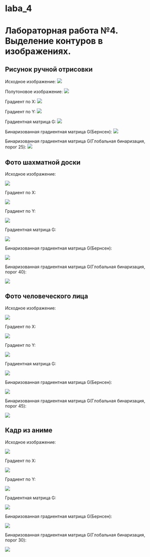 # laba_4
# Лабораторная работа №4. Выделение контуров в изображениях.
## Рисунок ручной отрисовки
Исходное изображение:
![](pictures_src/village.jpg)

Полутоновое изображение:
![](pictures_src/village_s.bmp)

Градиент по Х:
![](pictures_results/village_Gx.bmp)

Градиент по Y:
![](pictures_results/Village_Gy.bmp)

Градиентная матрица G:
![](pictures_results/Village_G.bmp)

Бинаризованная градиентная матрица G(Бернсен):
![](pictures_results/Village_Bin_G_m.bmp)

Бинаризованная градиентная матрица G(Глобальная бинаризация, порог 25):
![](pictures_results/Village_BinG.bmp)

## Фото шахматной доски
Исходное изображение:

![](pictures_src/chess_semitone.bmp)

Градиент по Х:

![](pictures_results/chess_grad_x.bmp)

Градиент по Y:

![](pictures_results/chess_grad_y.bmp)

Градиентная матрица G:

![](pictures_results/chess_grad_g.bmp)

Бинаризованная градиентная матрица G(Бернсен):

![](pictures_results/chess_grad_g_b.bmp)

Бинаризованная градиентная матрица G(Глобальная бинаризация, порог 40):

![](pictures_results/chess_bin_40.bmp)

## Фото человеческого лица
Исходное изображение:

![](pictures_src/face_semitone.bmp)

Градиент по Х:

![](pictures_results/face_grad_x.bmp)

Градиент по Y:

![](pictures_results/face_grad_y.bmp)

Градиентная матрица G:

![](pictures_results/face_grad_g.bmp)

Бинаризованная градиентная матрица G(Бернсен):

![](pictures_results/face_bernsen.bmp)

Бинаризованная градиентная матрица G(Глобальная бинаризация, порог 45):

![](pictures_results/face_bin_45.bmp)


## Кадр из аниме
Исходное изображение:

![](pictures_src/tsukyo_semitone.bmp)

Градиент по Х:

![](pictures_results/tsukyo_grad_x.bmp)

Градиент по Y:

![](pictures_results/tsukyo_grad_y.bmp)

Градиентная матрица G:

![](pictures_results/tsukyo_grad_g.bmp)

Бинаризованная градиентная матрица G(Бернсен):

![](pictures_results/tsukyo_grad_g_b.bmp)

Бинаризованная градиентная матрица G(Глобальная бинаризация, порог 30):

![](pictures_results/tsukyo_bin_30.bmp)


